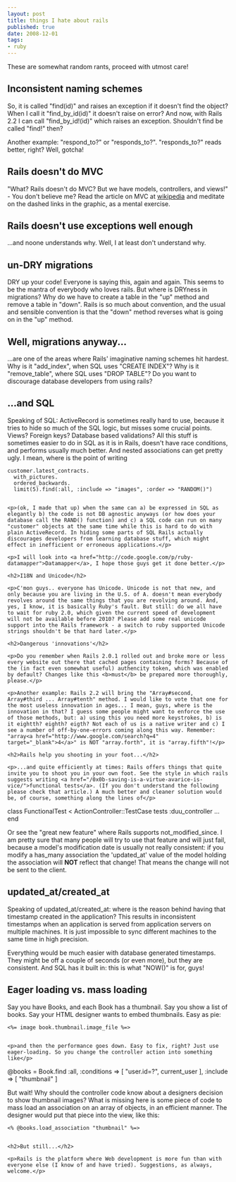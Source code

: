 ```yaml
---
layout: post
title: things I hate about rails
published: true
date: 2008-12-01
tags:
- ruby
---
```

<p>These are somewhat random rants, proceed with utmost care!</p>

<h2>Inconsistent naming schemes</h2>

<p>So, it is called "find(id)" and raises an exception if it doesn't find the object? When I call it "find_by_id(id)" it doesn't raise on error? And now, with Rails 2.2 I can call "find_by_id!(id)" which raises an exception. Shouldn't find be called "find!" then?</p>

<p>Another example: "respond_to?" or "responds_to?". "responds_to?" reads better, right? Well, gotcha!</p>

<h2>Rails doesn't do MVC</h2>

<p>"What? Rails doesn't do MVC? But we have models, controllers, and views!" - You don't believe me? Read the article on MVC at <a href="http://en.wikipedia.org/wiki/Model-view-controller">wikipedia</a> and meditate on the dashed links in the graphic, as a mental exercise.</p>

<h2>Rails doesn't use exceptions well enough</h2>

<p>...and noone understands why. Well, I at least don't understand why.</p>

<h2>un-DRY migrations</h2>

<p>DRY up your code! Everyone is saying this, again and again. This seems to be the mantra of everybody who loves rails. But where is DRYness in migrations? Why do we have to create a table in the "up" method and remove a table in "down". Rails is so much about convention, and the usual and sensible convention is that the "down" method reverses what is going on in the "up" method.</p>

<h2>Well, migrations anyway...</h2>

<p>...are one of the areas where Rails' imaginative naming schemes hit hardest. Why is it "add_index", when SQL uses "CREATE INDEX"? Why is it "remove_table", where SQL uses "DROP TABLE"? Do you want to discourage database developers from using rails?</p>

<h2>...and SQL</h2>

<p>Speaking of SQL: ActiveRecord is sometimes really hard to use, because it tries to hide so much of the SQL logic, but misses some crucial points. Views? Foreign keys? Database based validations? All this stuff is sometimes easier to do in SQL as it is in Rails, doesn't have race conditions, and performs usually much better. And nested associations can get pretty ugly. I mean, where is the point of writing</p>

```
customer.latest_contracts.
  with_pictures.
  ordered_backwards.
  limit(5).find(:all, :include => "images", :order => "RANDOM()")


<p>(ok, I made that up) when the same can a) be expressed in SQL as elegantly b) the code is not DB agnostic anyways (or how does your database call the RAND() function) and c) a SQL code can run on many "customer" objects at the same time while this is hard to do with plain ActiveRecord. In hiding some parts of SQL Rails actually discourages developers from learning database stuff, which might effect in inefficient or erroneous applications.</p>

<p>I will look into <a href="http://code.google.com/p/ruby-datamapper">Datamapper</a>, I hope those guys get it done better.</p>

<h2>I18N and Unicode</h2>

<p>C'mon guys.. everyone has Unicode. Unicode is not that new, and only because you are living in the U.S. of A. doesn't mean everybody revolves around the same things that you are revolving around. And, yes, I know, it is basically Ruby's fault. But still: do we all have to wait for ruby 2.0, which given the current speed of development will not be available before 2010? Please add some real unicode support into the Rails framework - a switch to ruby supported Unicode strings shouldn't be that hard later.</p>

<h2>Dangerous 'innovations'</h2>

<p>Do you remember when Rails 2.0.1 rolled out and broke more or less every website out there that cached pages containing forms? Because of the (in fact even somewhat useful) authencity token, which was enabled by default? Changes like this <b>must</b> be prepared more thoroughly, please.</p>

<p>Another example: Rails 2.2 will bring the "Array#second, Array#third ... Array#tenth" method. I would like to vote that one for the most useless innovation in ages... I mean, guys, where is the innovation in that? I guess some people might want to enforce the use of those methods, but: a) using this you need more keystrokes, b) is it eightth? eighth? eigth? Not each of us is a native writer and c) I see a number of off-by-one-errors coming along this way. Remember: "array<a href="http://www.google.com/search?q=4" target="_blank">4</a>" is NOT "array.forth", it is "array.fifth"!</p>

<h2>Rails help you shooting in your foot...</h2>

<p>...and quite efficiently at times: Rails offers things that quite invite you to shoot you in your own foot. See the style in which rails suggests writing <a href="/0x0b-saving-is-a-virtue-avarice-is-vice/">functional tests</a>. (If you don't understand the following please check that article.) A much better and cleaner solution would be, of course, something along the lines of</p>

```
class FunctionalTest < ActionController::TestCase
  tests :duu_controller
  ...
end


<p>Or see the "great new feature" where Rails supports not_modified_since. I am pretty sure that many people will try to use that feature and will just fail, because a model's modification date is usually not really consistent: if you modify a has_many association the 'updated_at' value of the model holding the association will <strong>NOT</strong> reflect that change! That means the change will not be sent to the client.</p>

<h2>updated_at/created_at</h2>

<p>Speaking of updated_at/created_at: where is the reason behind having that timestamp created in the application? This results in inconsistent timestamps when an application is served from application servers on multiple machines. It is just impossible to sync different machines to the same time in high precision.</p>

<p>Everything would be much easier with database generated timestamps. They might be off a couple of seconds (or even more), but they are consistent. And SQL has it built in: this is what "NOW()" is for, guys!</p>

<h2>Eager loading vs. mass loading</h2>

<p>Say you have Books, and each Book has a thumbnail. Say you show a list of books. Say your HTML designer wants to embed thumbnails. Easy as pie:</p>

```
<%= image book.thumbnail.image_file %=>


<p>and then the performance goes down. Easy to fix, right? Just use eager-loading. So you change the controller action into something like</p>

```
@books = Book.find :all, 
  :conditions => [ "user.id=?", current_user ], 
  :include => [ "thumbnail" ]


<p>But wait! Why should the controller code know about a designers decision to show thumbnail images? What is missing here is some piece of code to mass load an association on an array of objects, in an efficient manner. The designer would put that piece into the view, like this:</p>

```
<% @books.load_association "thumbnail" %=>


<h2>But still...</h2>

<p>Rails is the platform where Web development is more fun than with everyone else (I know of and have tried). Suggestions, as always, welcome.</p>
